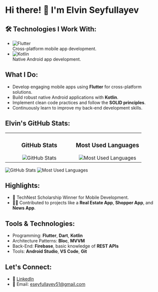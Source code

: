 # Hi there! 👋 I'm Elvin Seyfullayev

## 🛠 Technologies I Work With:
- ![Flutter](https://img.shields.io/badge/Flutter-02569B?logo=flutter&logoColor=white&style=flat-square)  
  Cross-platform mobile app development.
- ![Kotlin](https://img.shields.io/badge/Kotlin-0095D5?logo=kotlin&logoColor=white&style=flat-square)  
  Native Android app development.

## What I Do:
- Develop engaging mobile apps using **Flutter** for cross-platform solutions.
- Build robust native Android applications with **Kotlin**.
- Implement clean code practices and follow the **SOLID principles**.
- Continuously learn to improve my back-end development skills.

## Elvin's GitHub Stats:
<div align="center">
  <table>
    <tr>
      <td align="center" valign="top" width="50%">
        <h3>GitHub Stats</h3>
        <img src="https://github-readme-stats.vercel.app/api?username=Elvin5002&show_icons=true&theme=radical" alt="GitHub Stats"/>
      </td>
      <td align="center" valign="top" width="50%">
        <h3>Most Used Languages</h3>
        <img src="https://github-readme-stats.vercel.app/api/top-langs/?username=Elvin5002&layout=compact&theme=radical" alt="Most Used Languages"/>
      </td>
    </tr>
  </table>
</div>

![GitHub Stats](https://github-readme-stats.vercel.app/api?username=Elvin5002&show_icons=true&theme=radical)
![Most Used Languages](https://github-readme-stats.vercel.app/api/top-langs/?username=Elvin5002&layout=compact&theme=radical)

## Highlights:
- 🌟 TechNest Scholarship Winner for Mobile Development.
- 👨‍💻 Contributed to projects like a **Real Estate App**, **Shopper App**, and **News App**.

## Tools & Technologies:
- Programming: **Flutter**, **Dart**, **Kotlin**
- Architecture Patterns: **Bloc**, **MVVM**
- Back-End: **Firebase**, basic knowledge of **REST APIs**
- Tools: **Android Studio**, **VS Code**, **Git**


## Let's Connect:
- 💼 [LinkedIn](https://www.linkedin.com/in/elvinseyfullayev/)
- 📧 Email: eseyfullayev51@gmail.com
